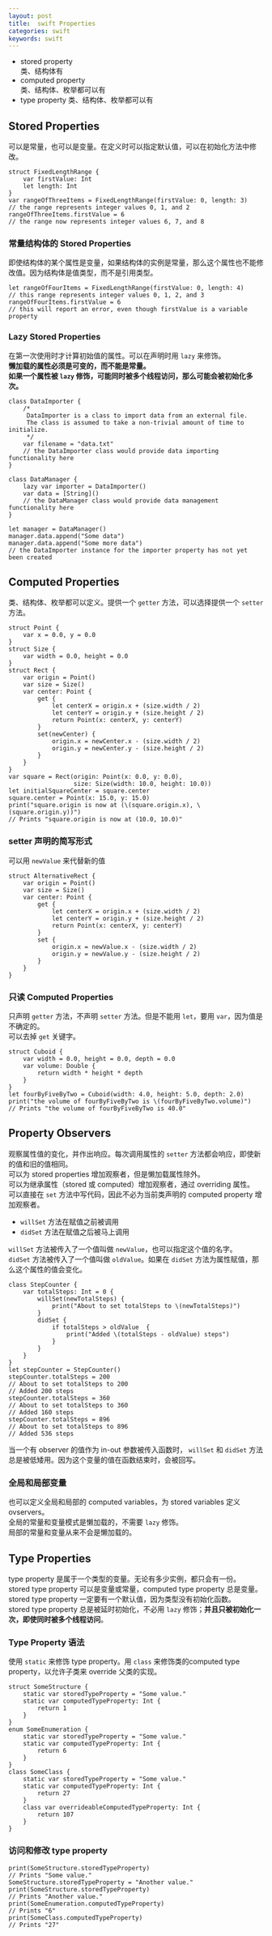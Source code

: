 ```yaml
---
layout: post
title:  swift Properties
categories: swift
keywords: swift
---
```


- stored property  
	类、结构体有
- computed property  
	类、结构体、枚举都可以有
- type property
    类、结构体、枚举都可以有  
    
## Stored Properties  
可以是常量，也可以是变量。在定义时可以指定默认值，可以在初始化方法中修改。

	struct FixedLengthRange {
	    var firstValue: Int
	    let length: Int
	}
	var rangeOfThreeItems = FixedLengthRange(firstValue: 0, length: 3)
	// the range represents integer values 0, 1, and 2
	rangeOfThreeItems.firstValue = 6
	// the range now represents integer values 6, 7, and 8
	
### 常量结构体的 Stored Properties  
即使结构体的某个属性是变量，如果结构体的实例是常量，那么这个属性也不能修改值。因为结构体是值类型，而不是引用类型。  

	let rangeOfFourItems = FixedLengthRange(firstValue: 0, length: 4)
	// this range represents integer values 0, 1, 2, and 3
	rangeOfFourItems.firstValue = 6
	// this will report an error, even though firstValue is a variable property
	
### Lazy Stored Properties  
在第一次使用时才计算初始值的属性。可以在声明时用 `lazy` 来修饰。  
**懒加载的属性必须是可变的，而不能是常量。**  
**如果一个属性被 `lazy` 修饰，可能同时被多个线程访问，那么可能会被初始化多次。**

	class DataImporter {
	    /*
	     DataImporter is a class to import data from an external file.
	     The class is assumed to take a non-trivial amount of time to initialize.
	     */
	    var filename = "data.txt"
	    // the DataImporter class would provide data importing functionality here
	}
	 
	class DataManager {
	    lazy var importer = DataImporter()
	    var data = [String]()
	    // the DataManager class would provide data management functionality here
	}
	 
	let manager = DataManager()
	manager.data.append("Some data")
	manager.data.append("Some more data")
	// the DataImporter instance for the importer property has not yet been created
	
## Computed Properties  
类、结构体、枚举都可以定义。提供一个 `getter` 方法，可以选择提供一个 `setter`方法。  

	struct Point {
	    var x = 0.0, y = 0.0
	}
	struct Size {
	    var width = 0.0, height = 0.0
	}
	struct Rect {
	    var origin = Point()
	    var size = Size()
	    var center: Point {
	        get {
	            let centerX = origin.x + (size.width / 2)
	            let centerY = origin.y + (size.height / 2)
	            return Point(x: centerX, y: centerY)
	        }
	        set(newCenter) {
	            origin.x = newCenter.x - (size.width / 2)
	            origin.y = newCenter.y - (size.height / 2)
	        }
	    }
	}
	var square = Rect(origin: Point(x: 0.0, y: 0.0),
	                  size: Size(width: 10.0, height: 10.0))
	let initialSquareCenter = square.center
	square.center = Point(x: 15.0, y: 15.0)
	print("square.origin is now at (\(square.origin.x), \(square.origin.y))")
	// Prints "square.origin is now at (10.0, 10.0)"

### setter 声明的简写形式  
可以用 `newValue` 来代替新的值

	struct AlternativeRect {
	    var origin = Point()
	    var size = Size()
	    var center: Point {
	        get {
	            let centerX = origin.x + (size.width / 2)
	            let centerY = origin.y + (size.height / 2)
	            return Point(x: centerX, y: centerY)
	        }
	        set {
	            origin.x = newValue.x - (size.width / 2)
	            origin.y = newValue.y - (size.height / 2)
	        }
	    }
	}
	
### 只读 Computed Properties  
只声明 `getter` 方法，不声明 `setter` 方法。但是不能用 `let`，要用 `var`，因为值是不确定的。  
可以去掉 `get` 关键字。 

	struct Cuboid {
	    var width = 0.0, height = 0.0, depth = 0.0
	    var volume: Double {
	        return width * height * depth
	    }
	}
	let fourByFiveByTwo = Cuboid(width: 4.0, height: 5.0, depth: 2.0)
	print("the volume of fourByFiveByTwo is \(fourByFiveByTwo.volume)")
	// Prints "the volume of fourByFiveByTwo is 40.0"

## Property Observers
观察属性值的变化，并作出响应。每次调用属性的 `setter` 方法都会响应，即使新的值和旧的值相同。  
可以为 stored properties 增加观察者，但是懒加载属性除外。  
可以为继承属性（stored 或 computed）增加观察者，通过 overriding 属性。  
可以直接在 `set` 方法中写代码，因此不必为当前类声明的 computed property 增加观察者。  

- `willSet` 方法在赋值之前被调用  
- `didSet` 方法在赋值之后被马上调用

`willSet` 方法被传入了一个值叫做 `newValue`，也可以指定这个值的名字。  
 `didSet` 方法被传入了一个值叫做 `oldValue`。如果在 `didSet` 方法为属性赋值，那么这个属性的值会变化。  

	class StepCounter {
	    var totalSteps: Int = 0 {
	        willSet(newTotalSteps) {
	            print("About to set totalSteps to \(newTotalSteps)")
	        }
	        didSet {
	            if totalSteps > oldValue  {
	                print("Added \(totalSteps - oldValue) steps")
	            }
	        }
	    }
	}
	let stepCounter = StepCounter()
	stepCounter.totalSteps = 200
	// About to set totalSteps to 200
	// Added 200 steps
	stepCounter.totalSteps = 360
	// About to set totalSteps to 360
	// Added 160 steps
	stepCounter.totalSteps = 896
	// About to set totalSteps to 896
	// Added 536 steps

当一个有 observer 的值作为 in-out 参数被传入函数时， `willSet` 和 `didSet` 方法总是被低矮用。因为这个变量的值在函数结束时，会被回写。  

### 全局和局部变量  
也可以定义全局和局部的 computed variables，为 stored variables 定义 ovservers。  
全局的常量和变量模式是懒加载的，不需要 `lazy` 修饰。  
局部的常量和变量从来不会是懒加载的。
## Type Properties    
type property 是属于一个类型的变量。无论有多少实例，都只会有一份。  
stored type property 可以是变量或常量，computed type property 总是变量。  
stored type property 一定要有一个默认值，因为类型没有初始化函数。  
stored type property 总是被延时初始化，不必用 `lazy` 修饰；**并且只被初始化一次，即使同时被多个线程访问**。  
### Type Property 语法  
使用 `static` 来修饰 type property。用 `class` 来修饰类的computed type property，以允许子类来 override 父类的实现。  

    struct SomeStructure {
        static var storedTypeProperty = "Some value."
        static var computedTypeProperty: Int {
            return 1
        }
    }
    enum SomeEnumeration {
        static var storedTypeProperty = "Some value."
        static var computedTypeProperty: Int {
            return 6
        }
    }
    class SomeClass {
        static var storedTypeProperty = "Some value."
        static var computedTypeProperty: Int {
            return 27
        }
        class var overrideableComputedTypeProperty: Int {
            return 107
        }
    }
    
### 访问和修改 type property  
    print(SomeStructure.storedTypeProperty)
    // Prints "Some value."
    SomeStructure.storedTypeProperty = "Another value."
    print(SomeStructure.storedTypeProperty)
    // Prints "Another value."
    print(SomeEnumeration.computedTypeProperty)
    // Prints "6"
    print(SomeClass.computedTypeProperty)
    // Prints "27"


